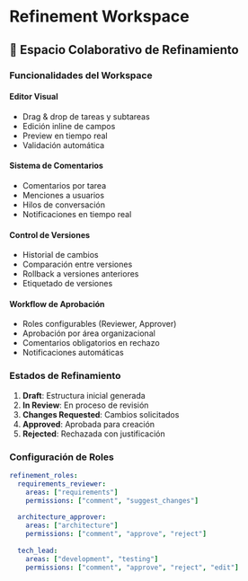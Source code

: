 # Refinement Workspace

## 🔄 Espacio Colaborativo de Refinamiento

### Funcionalidades del Workspace

#### Editor Visual
- Drag & drop de tareas y subtareas
- Edición inline de campos
- Preview en tiempo real
- Validación automática

#### Sistema de Comentarios
- Comentarios por tarea
- Menciones a usuarios
- Hilos de conversación
- Notificaciones en tiempo real

#### Control de Versiones
- Historial de cambios
- Comparación entre versiones
- Rollback a versiones anteriores
- Etiquetado de versiones

#### Workflow de Aprobación
- Roles configurables (Reviewer, Approver)
- Aprobación por área organizacional
- Comentarios obligatorios en rechazo
- Notificaciones automáticas

### Estados de Refinamiento

1. **Draft**: Estructura inicial generada
2. **In Review**: En proceso de revisión
3. **Changes Requested**: Cambios solicitados
4. **Approved**: Aprobada para creación
5. **Rejected**: Rechazada con justificación

### Configuración de Roles

```yaml
refinement_roles:
  requirements_reviewer:
    areas: ["requirements"]
    permissions: ["comment", "suggest_changes"]
    
  architecture_approver:
    areas: ["architecture"]
    permissions: ["comment", "approve", "reject"]
    
  tech_lead:
    areas: ["development", "testing"]
    permissions: ["comment", "approve", "reject", "edit"]
```
